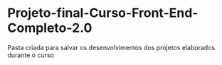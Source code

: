 # Projeto-final-Curso-Front-End-Completo-2.0
Pasta criada para salvar os desenvolvimentos dos projetos elaborados durante o curso
